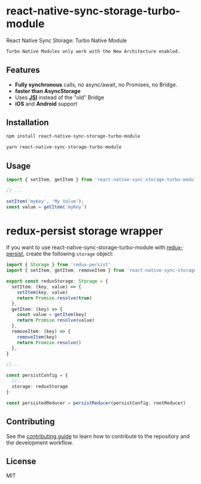 # react-native-sync-storage-turbo-module

React Native Sync Storage: Turbo Native Module
```sh
Turbo Native Modules only work with the New Architecture enabled.
```

## Features

* **Fully synchronous** calls, no async/await, no Promises, no Bridge.
* **faster than AsyncStorage**
* Uses [**JSI**](https://reactnative.dev/docs/the-new-architecture/pillars-turbomodules) instead of the "old" Bridge
* **iOS** and **Android** support

## Installation

```sh
npm install react-native-sync-storage-turbo-module

yarn react-native-sync-storage-turbo-module
```

## Usage


```js
import { setItem, getItem } from 'react-native-sync-storage-turbo-module';

// ...

setItem('myKey', 'My Value');
const value = getItem('myKey')
```

# redux-persist storage wrapper

If you want to use react-native-sync-storage-turbo-module with [redux-persist](https://github.com/rt2zz/redux-persist), create the following `storage` object:

```ts
import { Storage } from 'redux-persist'
import { setItem, getItem, removeItem } from 'react-native-sync-storage-turbo-module';

export const reduxStorage: Storage = {
  setItem: (key, value) => {
    setItem(key, value)
    return Promise.resolve(true)
  },
  getItem: (key) => {
    const value = getItem(key)
    return Promise.resolve(value)
  },
  removeItem: (key) => {
    removeItem(key)
    return Promise.resolve()
  },
}

//...

const persistConfig = {
  //...
  storage: reduxStorage
}

const persistedReducer = persistReducer(persistConfig, rootReducer)
```

## Contributing

See the [contributing guide](CONTRIBUTING.md) to learn how to contribute to the repository and the development workflow.

## License

MIT


